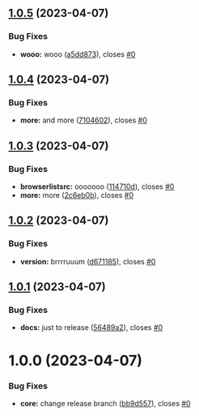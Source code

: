 ## [1.0.5](https://github.com/shubhamp-sf/do-not-use-this-workflows-creator/compare/v1.0.4...v1.0.5) (2023-04-07)


### Bug Fixes

* **wooo:** wooo ([a5dd873](https://github.com/shubhamp-sf/do-not-use-this-workflows-creator/commit/a5dd873ebe6ae5d784ec9efbfbd644920f416b8d)), closes [#0](https://github.com/shubhamp-sf/do-not-use-this-workflows-creator/issues/0)

## [1.0.4](https://github.com/shubhamp-sf/do-not-use-this-workflows-creator/compare/v1.0.3...v1.0.4) (2023-04-07)


### Bug Fixes

* **more:** and more ([7104602](https://github.com/shubhamp-sf/do-not-use-this-workflows-creator/commit/7104602d9a9f247b1765545fab594ace4e18ca51)), closes [#0](https://github.com/shubhamp-sf/do-not-use-this-workflows-creator/issues/0)

## [1.0.3](https://github.com/shubhamp-sf/do-not-use-this-workflows-creator/compare/v1.0.2...v1.0.3) (2023-04-07)


### Bug Fixes

* **browserlistsrc:** ooooooo ([114710d](https://github.com/shubhamp-sf/do-not-use-this-workflows-creator/commit/114710d0e8408233eecc1c673233dd67e1f27af7)), closes [#0](https://github.com/shubhamp-sf/do-not-use-this-workflows-creator/issues/0)
* **more:** more ([2c6eb0b](https://github.com/shubhamp-sf/do-not-use-this-workflows-creator/commit/2c6eb0b074b17aca288d86a486c94e1f0d62b35d)), closes [#0](https://github.com/shubhamp-sf/do-not-use-this-workflows-creator/issues/0)

## [1.0.2](https://github.com/shubhamp-sf/do-not-use-this-workflows-creator/compare/v1.0.1...v1.0.2) (2023-04-07)


### Bug Fixes

* **version:** brrrruuum ([d671185](https://github.com/shubhamp-sf/do-not-use-this-workflows-creator/commit/d6711850671cbd02fc081871eab4be39e720706a)), closes [#0](https://github.com/shubhamp-sf/do-not-use-this-workflows-creator/issues/0)

## [1.0.1](https://github.com/shubhamp-sf/do-not-use-this-workflows-creator/compare/v1.0.0...v1.0.1) (2023-04-07)


### Bug Fixes

* **docs:** just to release ([56489a2](https://github.com/shubhamp-sf/do-not-use-this-workflows-creator/commit/56489a2595d805ac6686e08519cb68a0f2189e48)), closes [#0](https://github.com/shubhamp-sf/do-not-use-this-workflows-creator/issues/0)

# 1.0.0 (2023-04-07)


### Bug Fixes

* **core:** change release branch ([bb9d557](https://github.com/shubhamp-sf/do-not-use-this-workflows-creator/commit/bb9d557f6ea310261a8ce6006aaa6ce13af258c1)), closes [#0](https://github.com/shubhamp-sf/do-not-use-this-workflows-creator/issues/0)
